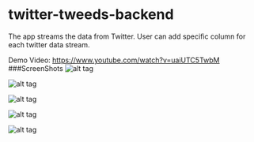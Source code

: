 # twitter-tweeds-backend

The app streams the data from Twitter. User can add specific column for each twitter data stream.

Demo Video: https://www.youtube.com/watch?v=uaiUTC5TwbM
###ScreenShots
![alt tag](https://lh3.googleusercontent.com/wF6RzFnp2PByvX87oWVKHSwue9CZv95qrmNyNsyTitrQ_4Lxx2skO4P5xGOoDqnVsaJNRn4gy9T89akqNZcgjyM--Iv31imEMeuzNcFWUTSwCSHAkuMMYlYhIDA27eN3eWi3aFr12wOEir4OvqmFMI8M7zNDGwvYQ4PbX6SXNMSHmQObevLuu5H4-L-v9xdGCryKP823zOPf2XTUa9kv2Arxn1sOv-Z-Z0jT9871B1UM9GU8ZmZxZv5zzK-Yl6hyzlvlVNLgW8EiDqDDgbkMIq-wOUcmJDU91EygbsN2bSyDG9afYAY2LqeJhY3EQ9fUquEdGvhoMS2kLLmbJfCvXkW8QW2VwiDYzb5XJ2jFB3q6S0ZejPiqKVyHAfsEbN_vQpwacachYST3vCyU2nlT-t90ADfaCXvzezeWlsxN-fg_8d85llhb_M4wTNBLVqgXUewkOT-zSd_GhH6va9TcHgau5PW1sCkqm2n-hGrwWJHjyYy4fwLea224gxJf0k59spFPjRqmFbQVaktQja-aW4odyc09ph6mTCzkEEED2XFT7xzOzD3lWOl4WiP9Qou1_I5d=w1287-h934-no)

![alt tag](https://lh3.googleusercontent.com/F15_n87LRG70239ir2qQ29nI4aanJVBq09lmNPj5CvfKCUO7LeTkcmwKOnxnOr3wwe7kw9DMo-1L8e-qCQU9qOJX70zLZkPVgU5KpUth3rjK11AZtNRrcVQ4qOct3U_QgPA3DMn2knDOec8-jNRqp8nZ22bM2c2bWJf-ldOZ7X1tOlugTaBhnQT6QLeRaj1Ncu6sm-1jcQyNeI3I5ffxeFaXvNEILDgBrqQf1BT0BVBhGbo8PbA4YTmNxqySryBHs_P_S1mAxpbv1eQeKyQAkoli-SxckD_dAHSHVYQI2SIv8ALIs2cU9NxS-0OORTrbxFCjQ7UUDLJLpfeQnPjruHkeVhpdvHy4EV1dWbrgRPs2ntyXo8qkRrgvm1Sc9k9XJsLZ5yyX-v2nKDbneQMqKjxl9MNqvhNNOfBnBRyZqsqwYN53Dv6Jyh10bV-rljQJLPitEQY9i4lusKMD0Xckjc9qJ7mfxZgxU1lJLp_z4r2FK9jSQ5b9dcmOcLARbWvgOAA9aT8k4P0tc6KuQzJCPPYyPYhfNISE0xe4SBSsc1qNgGTfsSxB2hLxaDDAAjHqx5Lk=w1287-h934-no)

![alt tag](https://lh3.googleusercontent.com/bvCZCZxptPIUQa-1SufiPd5qAfByeMiySDs5uDu_ikif9GQDuBEuWsOHnX4VJozxyKfHlJCzElaFHzRaUUIDfbMSvi6z9wu4H6JeRbHm-HKjnPwSLxGuIGM9G-pcKvp5lTFdWGWFZPTDws-X5F2cyQfK02JKINO8jDfI-6o5z04RAIkXvue6BcQd3HT3gy99sGuEiaAO9OtctpF5Hu3Jj2KqE2Ye-hil_wayPD_4H8RtrpDvA-sPzswjI_zfDMVOkqZgYqPb0FrpjySvk-yKV7m8r0svaanovE0uWJNPjzzmpC0l-k0vYDYnNLKWEYl46_CXHKXM70yomiqEWFEdP_zn-Q-aDw7qLzObbwJ7ZLqQwBSKSw_Xwg8t64siKpNJ3Tux-rK068b0X9N3vT1nSoWq0ynEEJeSsFB2GUClABYsBwPhUXX9Y_gIyOGpebucV6wAnU7L5MGm7j4Th-ub2b4dP2Bbq5yVyBRXV5L3ke9KB83JWKF5ASMbPjGdNHJ_skL0NrTbB7AVKld30dtSWVWGSYncMKNYjksRFVj1mRO3Qhmmo2N9oHzpXqhuEHdTU9EN=w1287-h943-no)

![alt tag](https://lh3.googleusercontent.com/Tc0qgMzFQ476G1wIj3YJJkhjUeyO8ZC85pK37UsRPoieUe5I2yS44ohDXsv_ugWZ0-PDgNmZ5F6rvA7SArNVVOrPoTprnVpxnF7bJQjWod5aCW9Uw4uFTD2JQn_tkBgnS2qewK7_SSJhOFB7wn54dxWG3zpHDzWhzwjVrHt9qmRnEH8mH-hWhmCKRDNjJmA8_RaDBYHpHJRzm8Xg6d70EYfIiUd827fv1Y5BAeIFMFPlKRYBiAd0duZW4BxL4bfUR8l1746lVpi7v2mRalx2aMD2Jpbt-1WY2-f0PYRePUWBmmXyA7ytD-Ql7fxuWH8RjBuE9QPn6jjqQnHVWAKi_zvI12X_fBIMyIS3NsARt409cd4GU9G886vDpYaQqtTmACDIe63SgLYmaFPpl61dYKVa-bAvO0pbfhcev-gHuZ-S6xADj80HFSoJe1O-CEQy0NNiiHn4_7NFHk-U0a9WAcDpBLexLmZbctLCDVw23NGC69j-tjIAZO_k0DJJ2gC1wECd_SuoRpquPaE6wCxoKezf4TBIx1VaFYmBSMv-VJ4corwXHcci2CtODKhmmNSaglOh=w1287-h945-no)

![alt tag](https://lh3.googleusercontent.com/g5yQLgUY-kATITozKVL4NuZ949yHctNdjRY2xr02X-d9CdG_S_1W5PfujnuTwyQ8hNfjZ6-3_QJlMVIut8UxwCsLpz1qqz2e_Y-qDYcYMq33lbRp9g3ICPiVeavs3Nr_yqu4NuKb1Lgxo2Oh9kVbe4tKIMZLMeTSq3ZF36OSyp9ZS60_YrIKNnXjgaRfnB0TnwkIXIFDIQt39mTfW7jr7uRHOqvM7vEWb0xOemTnQFvIFEiFV_Vwkaw8OqZUkXrPgzbKiX0R8T2ErkOBUBr2R8yEpyaOufl3JcI4RuyErV8ebsXeDWFdd4zJWtkFp6YdeVAxLOLGBQCXVIt6xS2drcvQ5x4jwYhg4xjnHQdepYDYokaDYMZ1fnfykuV73FxSaRv-6H1swWWSFJJLKtg5dr1GnjGpx5HmqcyMX8vUhBaMvj3agKIITCjMLZM0TPDLs_VAlkrGBkC-jm8QRnXhQRQfDnNw3IDRV7AwDNMBb2WDg3pYSeIzkFzjaSPpKhPfbBScIqHH_-QpBUwM-P_l2Ux-uIaYhdizLI7SDRdaUdx-OPYridN6F9SUjoqfuYR9apoq=w1287-h558-no)
